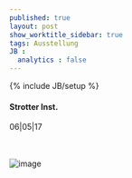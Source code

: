 ```yaml
---
published: true
layout: post
show_worktitle_sidebar: true
tags: Ausstellung
JB :
  analytics : false
---
```


{% include JB/setup %}




<p>
<h4>Strotter Inst.</h4>
06|05|17

<br /><br />
<img src="{{ site.url }}/images/strotter_small.jpg" alt="image">

</p>
